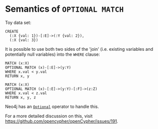 # Semantics of `OPTIONAL MATCH`

Toy data set:

```
CREATE
  (:X {val: 1})-[:E]->(:Y {val: 2}),
  (:X {val: 3})
```

It is possible to use both two sides of the 'join' (i.e. existing variables and potentially null variables) into the `WHERE` clause:

```
MATCH (x:X)
OPTIONAL MATCH (x)-[:E]->(y:Y)
WHERE x.val < y.val
RETURN x, y
```

```
MATCH (x:X)
OPTIONAL MATCH (x)-[:E]->(y:Y)-[:F]->(z:Z)
WHERE x.val < z.val
RETURN x, y, z
```

Neo4j has an [`Optional`](https://neo4j.com/docs/developer-manual/current/cypher/execution-plans/operators/#query-plan-optional) operator to handle this.

For a more detailed discussion on this, visit https://github.com/opencypher/openCypher/issues/191.
